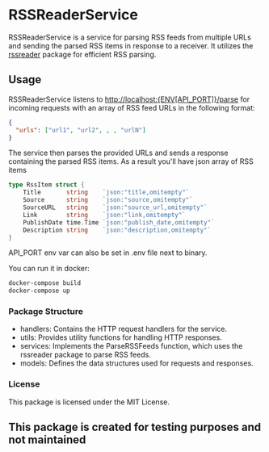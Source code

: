 # RSSReaderService

RSSReaderService is a service for parsing RSS feeds from multiple URLs and sending the parsed RSS items in response to a receiver. It utilizes the [rssreader](https://github.com/nobilik/rssreader) package for efficient RSS parsing.

## Usage

RSSReaderService listens to [http://localhost:{ENV[API_PORT]}/parse](http://localhost:{ENV[API_PORT]}/parse) for incoming requests with an array of RSS feed URLs in the following format:

```json
{
  "urls": ["url1", "url2", , , "urlN"]
}
```

The service then parses the provided URLs and sends a response containing the parsed RSS items.
As a result you'll have json array of RSS items

```go
type RssItem struct {
	Title       string    `json:"title,omitempty"`
	Source      string    `json:"source,omitempty"`
	SourceURL   string    `json:"source_url,omitempty"`
	Link        string    `json:"link,omitempty"`
	PublishDate time.Time `json:"publish_date,omitempty"`
	Description string    `json:"description,omitempty"`
}
```

API_PORT env var can also be set in .env file next to binary.

You can run it in docker:

```bash
docker-compose build
docker-compose up
```

### Package Structure

- handlers: Contains the HTTP request handlers for the service.
- utils: Provides utility functions for handling HTTP responses.
- services: Implements the ParseRSSFeeds function, which uses the rssreader package to parse RSS feeds.
- models: Defines the data structures used for requests and responses.

### License

This package is licensed under the MIT License.

## This package is created for testing purposes and not maintained
